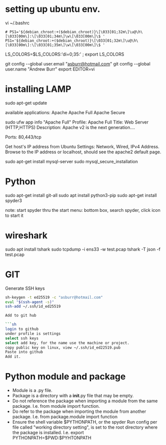 
# setting up ubuntu env.

vi ~/.bashrc

    # PS1='${debian_chroot:+($debian_chroot)}\[\033[01;32m\]\u@\h\[\033[00m\]:\[\033[01;34m\]\w\[\033[00m\]\$ '
    PS1='${debian_chroot:+($debian_chroot)}\[\033[01;32m\]\u@\h\[\033[00m\]:\[\033[01;35m\]\w\[\033[00m\]\$ '

LS_COLORS=$LS_COLORS:'di=0;35:' ; export LS_COLORS

git config --global user.email "asburr@hotmail.com"
git config --global user.name "Andrew Burr"
export EDITOR=vi

# installing LAMP 

sudo apt-get update

available applications:
  Apache
  Apache Full
  Apache Secure

sudo ufw app info "Apache Full"
Profile: Apache Full
Title: Web Server (HTTP,HTTPS)
Description: Apache v2 is the next generation....

Ports:
  80,443/tcp

Get host's IP address from Ubuntu Settings: Network, Wired, IPv4 Address.
Browse to the IP address or localhost, should see the apache2 default page.

sudo apt-get install mysql-server
sudo mysql_secure_installation

# Python

sudo apt-get install git-all
sudo apt install python3-pip
sudo apt-get install spyder3

note: start spyder thru the start menu: bottom box, search spyder, click icon to start it

# wireshark

sudo apt install tshark
sudo tcpdump -i ens33 -w test.pcap
tshark -T json -f test.pcap

# GIT

Generate SSH keys
```sh
sh-keygen -t ed25519 -c "asburr@hotmail.com"
eval "$(ssh-agent -s)"
ssh-add ~/.ssh/id_ed25519

Add to git hub

```sh
login to github
under profile is settings
select ssh keys
select add key, for the name use the machine or project.
copy public key on linux, view ~/.ssh/id_ed22519.pub
Paste into github
Add it.
```

# Python module and package

* Module is a .py file.
* Package is a directory with a __init__.py file that may be empty.
* Do not reference the package when importing a module from the same package.
  I.e. from module import function.
* Do refer to the package when importing the module from another package.
  I.e. from package.module import function
* Ensure the shell variable $PYTHONPATH, or the spyder Run config per
  file called "working directory setting", is set to the root directory where
  the package is installed. I.e. export PYTHONPATH=$PWD:$PYHTONPATH